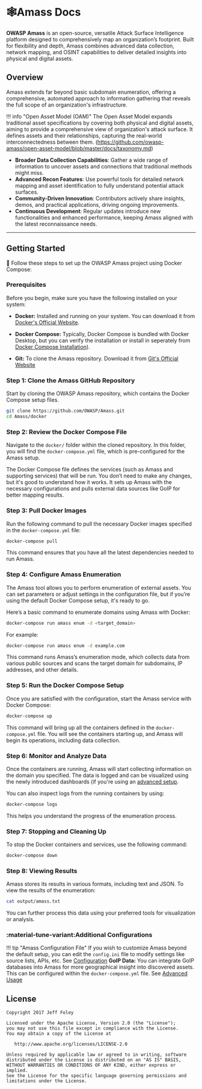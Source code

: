 # :spider_web:Amass Docs 

**OWASP Amass** is an open-source, versatile Attack Surface Intelligence platform designed to comprehensively map an organization’s footprint. Built for flexibility and depth, Amass combines advanced data collection, network mapping, and OSINT capabilities to deliver detailed insights into physical and digital assets. 

## Overview

Amass extends far beyond basic subdomain enumeration, offering a comprehensive, automated approach to information gathering that reveals the full scope of an organization's infrastructure.

!!! info "Open Asset Model (OAM)"
    The Open Asset Model expands traditional asset specifications by covering both physical and digital assets, aiming to 
    provide a comprehensive view of organization's attack surface. It defines assets and their relationships, capturing the 
    real-world interconnectedness between them.
    (https://github.com/owasp-amass/open-asset-model/blob/master/docs/taxonomy.md)

- **Broader Data Collection Capabilities**: Gather a wide range of information to uncover assets and connections that traditional methods might miss.
- **Advanced Recon Features**: Use powerful tools for detailed network mapping and asset identification to fully understand potential attack surfaces.
- **Community-Driven Innovation**: Contributors actively share insights, demos, and practical applications, driving ongoing improvements.
- **Continuous Development**: Regular updates introduce new functionalities and enhanced performance, keeping Amass aligned with the latest reconnaissance needs.

---

## Getting Started 

🔧 Follow these steps to set up the OWASP Amass project using Docker Compose:

### Prerequisites

Before you begin, make sure you have the following installed on your system:

- **Docker:** Installed and running on your system. You can download it from [Docker's Official Website](https://www.docker.com/products/docker-desktop/).
  
- **Docker Compose:** Typically, Docker Compose is bundled with Docker Desktop, but you can verify the installation or install in seperately from
    [Docker Compose Installation](https://docs.docker.com/compose/)).

- **Git:** To clone the Amass repository. Download it from [Git's Official Website](https://git-scm.com/book/en/v2/Getting-Started-Installing-Git)

### Step 1: Clone the Amass GitHub Repository

Start by cloning the OWASP Amass repository, which contains the Docker Compose setup files.

```bash
git clone https://github.com/OWASP/Amass.git
cd Amass/docker
```

### Step 2: Review the Docker Compose File

Navigate to the `docker/` folder within the cloned repository. In this folder, you will find the `docker-compose.yml` file, which is pre-configured for the Amass setup.

The Docker Compose file defines the services (such as Amass and supporting services) that will be run. You don’t need to make any changes, but it's good to understand how it works. It sets up Amass with the necessary configurations and pulls external data sources like GoIP for better mapping results.

### Step 3: Pull Docker Images

Run the following command to pull the necessary Docker images specified in the `docker-compose.yml` file:

```bash
docker-compose pull
```

This command ensures that you have all the latest dependencies needed to run Amass.

### Step 4: Configure Amass Enumeration

The Amass tool allows you to perform enumeration of external assets. You can set parameters or adjust settings in the configuration file, but if you’re using the default Docker Compose setup, it's ready to go.

Here’s a basic command to enumerate domains using Amass with Docker:

```bash
docker-compose run amass enum -d <target_domain>
```

For example:

```bash
docker-compose run amass enum -d example.com
```

This command runs Amass’s enumeration mode, which collects data from various public sources and scans the target domain for subdomains, IP addresses, and other details.

### Step 5: Run the Docker Compose Setup

Once you are satisfied with the configuration, start the Amass service with Docker Compose:

```bash
docker-compose up
```

This command will bring up all the containers defined in the `docker-compose.yml` file. You will see the containers starting up, and Amass will begin its operations, including data collection.

### Step 6: Monitor and Analyze Data

Once the containers are running, Amass will start collecting information on the domain you specified. The data is logged and can be visualized using the newly introduced dashboards (if you're using an [advanced setup](advanced-usage.md).

You can also inspect logs from the running containers by using:

```bash
docker-compose logs
```

This helps you understand the progress of the enumeration process.

### Step 7: Stopping and Cleaning Up

To stop the Docker containers and services, use the following command:

```bash
docker-compose down
```

### Step 8: Viewing Results

Amass stores its results in various formats, including text and JSON. To view the results of the enumeration:

```bash
cat output/amass.txt
```

You can further process this data using your preferred tools for visualization or analysis.


### :material-tune-variant:Additional Configurations

!!! tip "Amass Configuration File" 
    If you wish to customize Amass beyond the default setup, you can edit the `config.ini` file to modify settings like          source lists, APIs, etc. See [Configuration](configuration.md)
    **GoIP Data:** You can integrate GoIP databases into Amass for more geographical insight into discovered assets. This        can be configured within the `docker-compose.yml` file. See [Advanced Usage](advanced-usage.md)

License
--------

    Copyright 2017 Jeff Foley

    Licensed under the Apache License, Version 2.0 (the "License");
    you may not use this file except in compliance with the License.
    You may obtain a copy of the License at

       http://www.apache.org/licenses/LICENSE-2.0

    Unless required by applicable law or agreed to in writing, software
    distributed under the License is distributed on an "AS IS" BASIS,
    WITHOUT WARRANTIES OR CONDITIONS OF ANY KIND, either express or implied.
    See the License for the specific language governing permissions and
    limitations under the License.  
